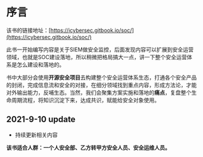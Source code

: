 # 序言

该书的链接地址：[https://icybersec.gitbook.io/soc/](https://icybersec.gitbook.io/soc/)


此书一开始编写内容是关于SIEM做安全监控，后面发现内容可以扩展到安全运营领域，也就是SOC建设落地，所以稍微把格局搞大一点，讲一下整个安全运营体系是怎么建设和落地的。

书中大部分会使用**开源安全项目**去构建整个安全运营体系生态，打通各个安全产品的封闭，完成信息流和安全的对接，在细分领域找到重点内容，形成方法论，才能对外输出能力，反哺生态。当然，我们会聚集方案实施和落地的**痛点**，复盘整个生命周期流程，将知识沉淀下来，达成共识，赋能给安全对象使用。


## 2021-9-10 update 
- 持续更新相关内容 


**该书适合人群：一个人安全部、乙方转甲方安全人员、安全运维人员。**


